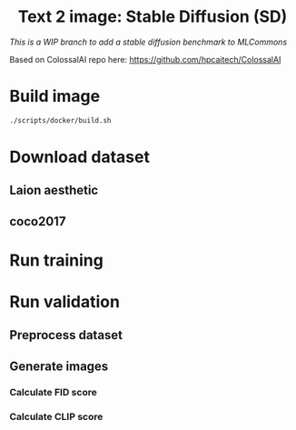 <h1 align="center">Text 2 image: Stable Diffusion (SD)</h1>

*This is a WIP branch to add a stable diffusion benchmark to MLCommons*

Based on ColossalAI repo here: https://github.com/hpcaitech/ColossalAI


# Build image

```bash
./scripts/docker/build.sh
```

# Download dataset
## Laion aesthetic
## coco2017
# Run training
# Run validation
## Preprocess dataset
## Generate images
### Calculate FID score
### Calculate CLIP score


